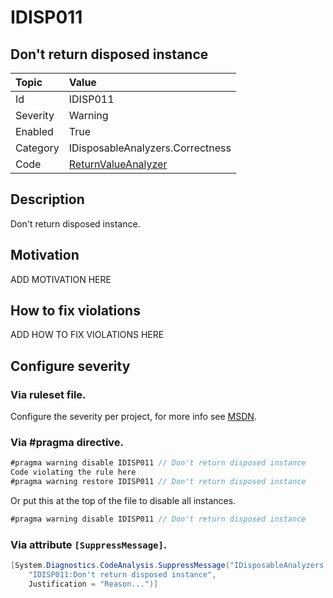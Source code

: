 # IDISP011
## Don't return disposed instance

| Topic    | Value
| :--      | :--
| Id       | IDISP011
| Severity | Warning
| Enabled  | True
| Category | IDisposableAnalyzers.Correctness
| Code     | [ReturnValueAnalyzer](https://github.com/DotNetAnalyzers/IDisposableAnalyzers/blob/master/IDisposableAnalyzers/Analyzers/ReturnValueAnalyzer.cs)

## Description

Don't return disposed instance.

## Motivation

ADD MOTIVATION HERE

## How to fix violations

ADD HOW TO FIX VIOLATIONS HERE

<!-- start generated config severity -->
## Configure severity

### Via ruleset file.

Configure the severity per project, for more info see [MSDN](https://msdn.microsoft.com/en-us/library/dd264949.aspx).

### Via #pragma directive.
```C#
#pragma warning disable IDISP011 // Don't return disposed instance
Code violating the rule here
#pragma warning restore IDISP011 // Don't return disposed instance
```

Or put this at the top of the file to disable all instances.
```C#
#pragma warning disable IDISP011 // Don't return disposed instance
```

### Via attribute `[SuppressMessage]`.

```C#
[System.Diagnostics.CodeAnalysis.SuppressMessage("IDisposableAnalyzers.Correctness", 
    "IDISP011:Don't return disposed instance", 
    Justification = "Reason...")]
```
<!-- end generated config severity -->